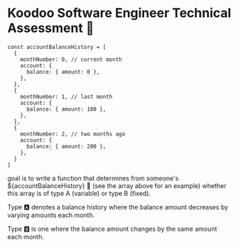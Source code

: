 # Koodoo Software Engineer Technical Assessment 👾

```
const accountBalanceHistory = [
  {
    monthNumber: 0, // current month
    account: {
      balance: { amount: 0 },
    },
  },
  {
    monthNumber: 1, // last month
    account: {
      balance: { amount: 100 },
    },
  },
  {
    monthNumber: 2, // two months ago
    account: {
      balance: { amount: 200 },
    },
  }
]
```

goal is to write a function that determines from someone's ${accountBalanceHistory} 🧾 (see the array above for an example)
whether this array is of type A (variable) or type B (fixed).

Type 🅰 denotes a balance history where the balance amount decreases by varying amounts each month.

Type 🅱 is one where the balance amount changes by the same amount each month.
